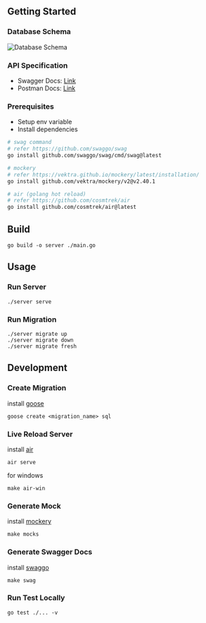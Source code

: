 ## Getting Started <a name = "getting_started"></a>

### Database Schema

![Database Schema](https://github.com/arfan21/synapsis_id/assets/48755707/e51accc5-79aa-4f7b-9a2a-66999d18b7d8)

### API Specification

-   Swagger Docs: [Link](https://synapsis-id.fly.dev/swagger/index.html)
-   Postman Docs: [Link](https://documenter.getpostman.com/view/10131591/2sA2r545j6)

### Prerequisites

-   Setup env variable
-   Install dependencies

```bash
# swag command
# refer https://github.com/swaggo/swag
go install github.com/swaggo/swag/cmd/swag@latest

# mockery
# refer https://vektra.github.io/mockery/latest/installation/
go install github.com/vektra/mockery/v2@v2.40.1

# air (golang hot reload)
# refer https://github.com/cosmtrek/air
go install github.com/cosmtrek/air@latest
```

## Build <a name="build"></a>

```
go build -o server ./main.go
```

## Usage <a name="usage"></a>

### Run Server

```
./server serve
```

### Run Migration

```
./server migrate up
./server migrate down
./server migrate fresh
```

## Development <a name="development"></a>

### Create Migration

install [goose](https://github.com/pressly/goose)

```
goose create <migration_name> sql
```

### Live Reload Server

install [air](https://github.com/cosmtrek/air)

```
air serve
```

for windows

```
make air-win
```

### Generate Mock

install [mockery](https://github.com/vektra/mockery)

```
make mocks
```

### Generate Swagger Docs

install [swaggo](https://github.com/swaggo/swag)

```
make swag
```

### Run Test Locally

```
go test ./... -v
```

